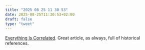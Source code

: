 ```yaml
---
title: "2025 08 25 11 30 53"
date: 2025-08-25T11:30:53+02:00
draft: false
type: "tweet"
---
```

[Everything Is Correlated](https://gwern.net/everything). Great article, as always, full of historical references.

